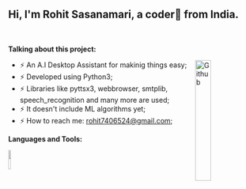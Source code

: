 <!-- Your title -->
## Hi, I'm Rohit Sasanamari, a coder🚀 from India.

&nbsp;

**Talking about this project:**

<!-- Any image aligned to the right. Beware the width -->
<img width="25%" align="right" alt="Github" src="https://image.freepik.com/free-vector/online-assistant-user-help-frequently-asked-questions-call-center-worker-cartoon-character-woman-working-hotline_335657-2336.jpg?w=740">

- ⚡️ An A.I Desktop Assistant for makinig things easy;
- ⚡️ Developed using Python3;
- ⚡️ Libraries like pyttsx3, webbrowser, smtplib, speech_recognition and many more are used;
- ⚡️ It doesn't include ML algorithms yet;
- ⚡️ How to reach me: rohit7406524@gmail.com;

**Languages and Tools:** 
  <!-- Your languages and tools. Be careful with the alignment. 
  You can use this sites to get logos: https://www.vectorlogo.zone or https://simpleicons.org/
  -->
  <code><img width="10%" src="https://seeklogo.com/images/P/python-logo-C50EED1930-seeklogo.com.png"></code>
</p>
